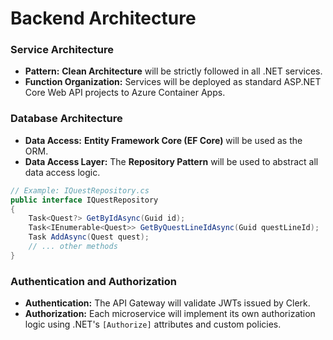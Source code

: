 # **Backend Architecture**

### **Service Architecture**

*   **Pattern:** **Clean Architecture** will be strictly followed in all .NET services.
*   **Function Organization:** Services will be deployed as standard ASP.NET Core Web API projects to Azure Container Apps.

### **Database Architecture**

*   **Data Access:** **Entity Framework Core (EF Core)** will be used as the ORM.
*   **Data Access Layer:** The **Repository Pattern** will be used to abstract all data access logic.

```csharp
// Example: IQuestRepository.cs
public interface IQuestRepository
{
    Task<Quest?> GetByIdAsync(Guid id);
    Task<IEnumerable<Quest>> GetByQuestLineIdAsync(Guid questLineId);
    Task AddAsync(Quest quest);
    // ... other methods
}
```

### **Authentication and Authorization**

*   **Authentication:** The API Gateway will validate JWTs issued by Clerk.
*   **Authorization:** Each microservice will implement its own authorization logic using .NET's `[Authorize]` attributes and custom policies.
